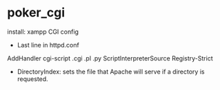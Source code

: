 # poker_cgi

install: xampp CGI config

- Last line in httpd.conf

AddHandler cgi-script .cgi .pl .py
ScriptInterpreterSource Registry-Strict

- DirectoryIndex: sets the file that Apache will serve if a directory is requested.
